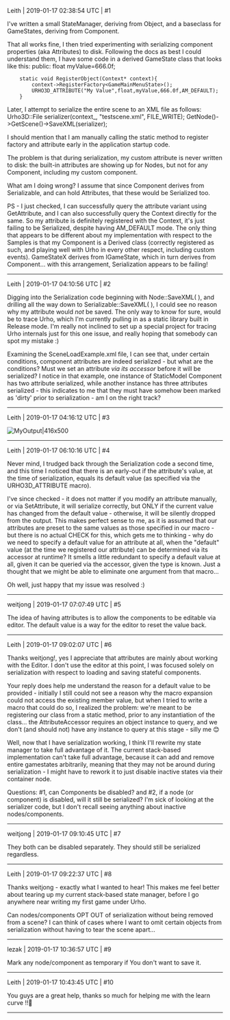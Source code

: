 Leith | 2019-01-17 02:38:54 UTC | #1

I've written a small StateManager, deriving from Object, and a baseclass for GameStates, deriving from Component.

That all works fine, I then tried experimenting with serializing component properties (aka Attributes) to disk.
Following the docs as best I could understand them, I have some code in a derived GameState class that looks like this:
	public:
        float myValue=666.0f;

        static void RegisterObject(Context* context){
            context->RegisterFactory<GameMainMenuState>();
            URHO3D_ATTRIBUTE("My Value",float,myValue,666.0f,AM_DEFAULT);
        }

Later, I attempt to serialize the entire scene to an XML file as follows:
            Urho3D::File serializer(context_, "testscene.xml", FILE_WRITE);
            GetNode()->GetScene()->SaveXML(serializer);

I should mention that I am manually calling the static method to register factory and attribute early in the application startup code.

The problem is that during serialization, my custom attribute is never written to disk: the built-in attributes are showing up for Nodes, but not for any Component, including my custom component.

What am I doing wrong? I assume that since Component derives from Serializable, and can hold Attributes, that these would be Serialized too.

PS - I just checked, I can successfully query the attribute variant using GetAttribute, and I can also successfully query the Context directly for the same. So my attribute is definitely registered with the Context, it's just failing to be Serialized, despite having AM_DEFAULT mode.
The only thing that appears to be different about my implementation with respect to the Samples is that my Component is a Derived class (correctly registered as such, and playing well with Urho in every other respect, including custom events). GameStateX derives from IGameState, which in turn derives from Component... with this arrangement, Serialization appears to be failing!

-------------------------

Leith | 2019-01-17 04:10:56 UTC | #2

Digging into the Serialization code beginning with Node::SaveXML( ), and drilling all the way down to Serializable::SaveXML( ), I could see no reason why my attribute would *not* be saved.
The only way to know for sure, would be to trace Urho, which I'm currently pulling in as a static library built in Release mode. I'm really not inclined to set up a special project for tracing Urho internals just for this one issue, and really hoping that somebody can spot my mistake :)

Examining the SceneLoadExample.xml file, I can see that, under certain conditions, component attributes are indeed serialized - but what are the conditions? Must we set an attribute *via its accessor* before it will be serialized? I notice in that example, one instance of StaticModel Component has two attribute serialized, while another instance has three attributes serialized - this indicates to me that they must have somehow been marked as 'dirty' prior to serialization - am I on the right track?

-------------------------

Leith | 2019-01-17 04:16:12 UTC | #3

![MyOutput|416x500](upload://zbb2m3Q0GCaebR7xyEKhlueNXUf.png)

-------------------------

Leith | 2019-01-17 06:10:16 UTC | #4

Never mind, I trudged back through the Serialization code a second time, and this time I noticed that there is an early-out if the attribute's value, at the time of serialization, equals its default value (as specified via the URHO3D_ATTRIBUTE macro).

I've since checked - it does not matter if you modify an attribute manually, or via SetAttribute, it will serialize correctly, but ONLY if the current value has changed from the default value - otherwise, it will be silently dropped from the output. This makes perfect sense to me, as it is assumed that our attributes are preset to the same values as those specified in our macro - but there is no actual CHECK for this, which gets me to thinking - why do we need to specify a default value for an attribute at all, when the "default" value (at the time we registered our attribute) can be determined via its accessor at runtime? It smells a little redundant to specify a default value at all, given it can be queried via the accessor, given the type is known. Just a thought that we might be able to eliminate one argument from that macro...

Oh well, just happy that my issue was resolved :)

-------------------------

weitjong | 2019-01-17 07:07:49 UTC | #5

The idea of having attributes is to allow the components to be editable via editor. The default value is a way for the editor to reset the value back.

-------------------------

Leith | 2019-01-17 09:02:07 UTC | #6

Thanks weitjong!, yes I appreciate that attributes are mainly about working with the Editor. I don't use the editor at this point, I was focused solely on serialization with respect to loading and saving stateful components. 

Your reply does help me understand the reason for a default value to be provided - initially I still could not see a reason why the macro expansion could not access the existing member value, but when I tried to write a macro that could do so, I realized the problem: we're meant to be registering our class from a static method, prior to any instantiation of the class... the AttributeAccessor requires an object instance to query, and we don't (and should not) have any instance to query at this stage - silly me :blush:

Well, now that I have serialization working, I think I'll rewrite my state manager to take full advantage of it. The current stack-based implementation can't take full advantage, because it can add and remove entire gamestates arbitrarily, meaning that they may not be around during serialization - I might have to rework it to just disable inactive states via their container node.

Questions: #1, can Components be disabled? and #2, if a node (or component) is disabled, will it still be serialized? I'm sick of looking at the serializer code, but I don't recall seeing anything about inactive nodes/components.

-------------------------

weitjong | 2019-01-17 09:10:45 UTC | #7

They both can be disabled separately. They should still be serialized regardless.

-------------------------

Leith | 2019-01-17 09:22:37 UTC | #8

Thanks weitjong - exactly what I wanted to hear! This makes me feel better about tearing up my current stack-based state manager, before I go anywhere near writing my first game under Urho.

Can nodes/components OPT OUT of serialization without being removed from a scene?
I can think of cases where I want to omit certain objects from serialization without having to tear the scene apart...

-------------------------

lezak | 2019-01-17 10:36:57 UTC | #9

Mark any node/component as temporary if You don't want to save it.

-------------------------

Leith | 2019-01-17 10:43:45 UTC | #10

You guys are a great help, thanks so much for helping me with the learn curve !!:fist_left:

-------------------------


